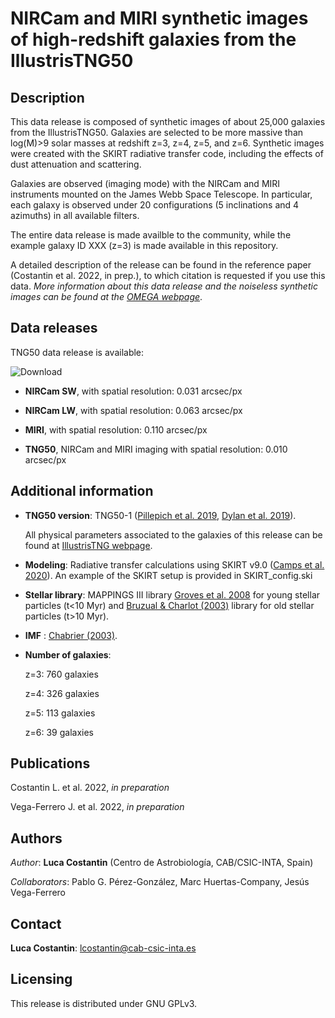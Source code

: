 # NIRCam and MIRI synthetic images of high-redshift galaxies from the IllustrisTNG50
 
## Description 

This data release is composed of synthetic images of about 25,000 galaxies from the IllustrisTNG50. Galaxies are selected to be more massive than log(M)>9 solar masses at redshift z=3, z=4, z=5, and z=6. Synthetic images were created with the SKIRT radiative transfer code, including the effects of dust attenuation and scattering. 

Galaxies are observed (imaging mode) with the NIRCam and MIRI instruments mounted on the James Webb Space Telescope. In particular, each galaxy is observed under 20 configurations (5 inclinations and 4 azimuths) in all available filters. 

The entire data release is made availble to the community, while the example galaxy ID XXX (z=3) is made available in this repository.

A detailed description of the release can be found in the reference paper (Costantin et al. 2022, in prep.), to which citation is requested if you use this data. *More information about this data release and the noiseless synthetic images can be found at the [OMEGA webpage](https://www.lucacostantin.com/OMEGA)*.
 
## Data releases

TNG50 data release is available: 

![Download](https://img.shields.io/badge/version-v1.0-green)

* **NIRCam SW**, with spatial resolution: 0.031 arcsec/px

* **NIRCam LW**, with spatial resolution: 0.063 arcsec/px

* **MIRI**, with spatial resolution: 0.110 arcsec/px

* **TNG50**, NIRCam and MIRI imaging with spatial resolution: 0.010 arcsec/px

## Additional information

* **TNG50 version**: TNG50-1 ([Pillepich et al. 2019](http://ui.adsabs.harvard.edu/abs/arXiv:1902.05553), [Dylan et al. 2019](https://ui.adsabs.harvard.edu/abs/2019MNRAS.490.3234N/abstract)). 

   All physical parameters associated to the galaxies of this release can be found at [IllustrisTNG webpage](https://www.tng-project.org/data/docs/specifications/).

* **Modeling**: Radiative transfer calculations using SKIRT v9.0 ([Camps et al. 2020](https://ui.adsabs.harvard.edu/abs/2020A%26C....3100381C/abstract)).
   An example of the SKIRT setup is provided in SKIRT_config.ski

* **Stellar library**: MAPPINGS III library [Groves et al. 2008](https://ui.adsabs.harvard.edu/abs/2008ApJS..176..438G/abstract) for young stellar particles (t<10 Myr) and [Bruzual & Charlot (2003)](https://ui.adsabs.harvard.edu/abs/2003MNRAS.344.1000B/abstract) library for old stellar particles (t>10 Myr).

* **IMF** : [Chabrier (2003)](https://ui.adsabs.harvard.edu/abs/2003PASP..115..763C/abstract).

* **Number of galaxies**:

   z=3: 760 galaxies

   z=4: 326 galaxies

   z=5: 113 galaxies

   z=6: 39 galaxies
## Publications

Costantin L. et al. 2022, *in preparation*

Vega-Ferrero J. et al. 2022, *in preparation*

## Authors

*Author*: **Luca Costantin** (Centro de Astrobiología, CAB/CSIC-INTA, Spain)

*Collaborators*: Pablo G. Pérez-González, Marc Huertas-Company, Jesús Vega-Ferrero
 
## Contact

**Luca Costantin**: lcostantin@cab-csic-inta.es

## Licensing

This release is distributed under GNU GPLv3.
